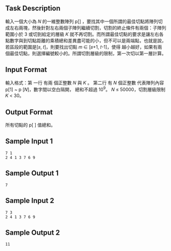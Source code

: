 ## Task Description

輸入一個大小為 𝑁 的一維整數陣列 p[] ，要找其中一個所謂的最佳切點將陣列切成左右兩塊，然後針對左右兩個子陣列繼續切割，切割的終止條件有兩個：子陣列範圍小於 3 或切到給定的層級 𝐾 就不再切割。而所謂最佳切點的要求是讓左右各點數字與到切點距離的乘積總和差異盡可能的小，但不可以是兩端點，也就是說，若區段的範圍是[𝑠, 𝑡]，則要找出切點 𝑚 ∈ [𝑠+1, 𝑡-1]，使得  越小越好，如果有兩個最佳切點，則選擇編號較小的。所謂切割層級的限制，第一次切以第一層計算。

## Input Format

<p>輸入格式：第 一行 有兩 個正整數 𝑁 與 𝐾 。 第二行 有 𝑁 個正整數 代表陣列內容 p[1] ~ p [𝑁]，數字間以空白隔開， 總和不超過 10<sup>9</sup>。 𝑁 ≤ 50000，切割層級限制 𝐾 &lt; 30。</p>

## Output Format

<p>所有切點的 p[ ] 值總和。</p>

## Sample Input 1

    7 1
    2 4 1 3 7 6 9

## Sample Output 1

    7

## Sample Input 2

    7 3
    2 4 1 3 7 6 9

## Sample Output 2

    11